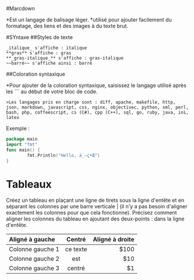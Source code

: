 #Marcdown

  *Est un langage de balisage léger.
  *utilisé pour ajouter facilement du formatage, des liens et des images à du texte brut. 

#SYntaxe
 ##Styles de texte

    _italique_ s'affiche : italique
    **gras** s'affiche : gras
    **_gras-italique_** s'affiche : gras-italique
    ~~barré~~ s'affiche ainsi : barré

  ##Coloration syntaxique

   *Pour ajouter de la coloration syntaxique, saisissez le langage utilisé après les ``` au début de votre bloc de code.

```>Les langages pris en charge sont : diff, apache, makefile, http, json, markdown, javascript, css, nginx, objectivec, python, xml, perl, bash, php, coffeescript, cs (C#), cpp (C++), sql, go, ruby, java, ini, latex```

Exemple :

``` go
package main
import "fmt"
func main() {
        fmt.Println("Hello, ä¸–ç•Œ")
}
```

Tableaux
===

Créez un tableau en plaçant une ligne de tirets sous la ligne d'entête et en séparant les colonnes par une barre verticale | (il n'y a pas besoin d'aligner exactement les colonnes pour que cela fonctionne). Précisez comment aligner les colonnes du tableau en ajoutant des deux-points : dans la ligne d'entête.

| Aligné à gauche  | Centré          | Aligné à droite |
| :--------------- |:---------------:| -----:|
| Colonne gauche 1 |   ce texte        |  $100 |
| Colonne gauche 2 | est             |   $10 |
| Colonne gauche 3 | centré          |    $1 |

